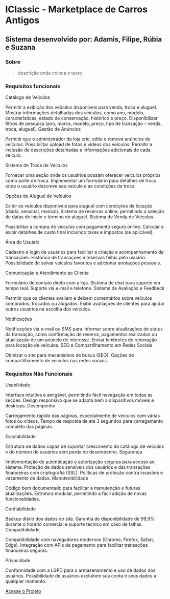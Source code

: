 # IClassic - Marketplace de Carros Antigos 

## Sistema desenvolvido por: Adamis, Filipe, Rúbia e Suzana

### Sobre

> descrição onde coloca o texto

 ### Requisitos funcionais 

Catálogo de Veículos

Permitir a exibição dos veículos disponíveis para venda, troca e aluguel.
Mostrar informações detalhadas dos veículos, como ano, modelo, características, estado de conservação, histórico e preço.
Disponibilizar filtros de pesquisa (ano, marca, modelo, preço, tipo de transação – venda, troca, aluguel).
Gestão de Anúncios

Permitir que o administrador da loja crie, edite e remova anúncios de veículos.
Possibilitar upload de fotos e vídeos dos veículos.
Permitir a inclusão de descrições detalhadas e informações adicionais de cada veículo.


Sistema de Troca de Veículos

Fornecer uma seção onde os usuários possam oferecer veículos próprios como parte de troca.
Implementar um formulário para detalhes de troca, onde o usuário descreve seu veículo e as condições de troca.

Opções de Aluguel de Veículos

Exibir os veículos disponíveis para aluguel com condições de locação (diária, semanal, mensal).
Sistema de reservas online, permitindo a seleção de datas de início e término do aluguel.
Sistema de Venda de Veículos

Possibilitar a compra de veículos com pagamento seguro online.
Calcular e exibir detalhes de custo final incluindo taxas e impostos (se aplicável).

Área do Usuário

Cadastro e login de usuários para facilitar a criação e acompanhamento de transações.
Histórico de transações e reservas feitas pelo usuário.
Possibilidade de salvar veículos favoritos e adicionar anotações pessoais.

Comunicação e Atendimento ao Cliente

Formulário de contato direto com a loja.
Sistema de chat para suporte em tempo real.
Suporte via e-mail e telefone.
Sistema de Avaliação e Feedback

Permitir que os clientes avaliem e deixem comentários sobre veículos comprados, trocados ou alugados.
Exibir avaliações de clientes para ajudar outros usuários na escolha dos veículos.

Notificações

Notificações via e-mail ou SMS para informar sobre atualizações de status da transação, como confirmação de reserva, pagamentos realizados ou atualização de um anúncio de interesse.
Enviar lembretes de renovação para locação de veículos.
SEO e Compartilhamento em Redes Sociais

Otimizar o site para mecanismos de busca (SEO).
Opções de compartilhamento de veículos nas redes sociais.

### Requisitos Não Funcionais

Usabilidade

Interface intuitiva e amigável, permitindo fácil navegação em todas as seções.
Design responsivo que se adapta bem a dispositivos móveis e desktops.
Desempenho

Carregamento rápido das páginas, especialmente de veículos com várias fotos ou vídeos.
Tempo de resposta de até 3 segundos para carregamento completo das páginas.

Escalabilidade

Estrutura de dados capaz de suportar crescimento do catálogo de veículos e do número de usuários sem perda de desempenho.
Segurança

Implementação de autenticação e autorização seguras para acesso ao sistema.
Proteção de dados sensíveis dos usuários e das transações financeiras com criptografia (SSL).
Políticas de proteção contra invasões e vazamento de dados.
Manutenibilidade

Código bem documentado para facilitar a manutenção e futuras atualizações.
Estrutura modular, permitindo a fácil adição de novas funcionalidades.

Confiabilidade

Backup diário dos dados do site.
Garantia de disponibilidade de 99,9% durante o horário comercial e suporte técnico em caso de falhas.
Compatibilidade

Compatibilidade com navegadores modernos (Chrome, Firefox, Safari, Edge).
Integração com APIs de pagamento para facilitar transações financeiras seguras.

Privacidade

Conformidade com a LGPD para o armazenamento e uso de dados dos usuários.
Possibilidade de usuários excluírem sua conta e seus dados a qualquer momento.
 
 [Acesse o Projeto](https://www.canva.com/design/DAGU_VBwuEw/w2BROcgP7_1BxXWfDH_YZA/view?embed%22=&continue_in_browser=true#1)

